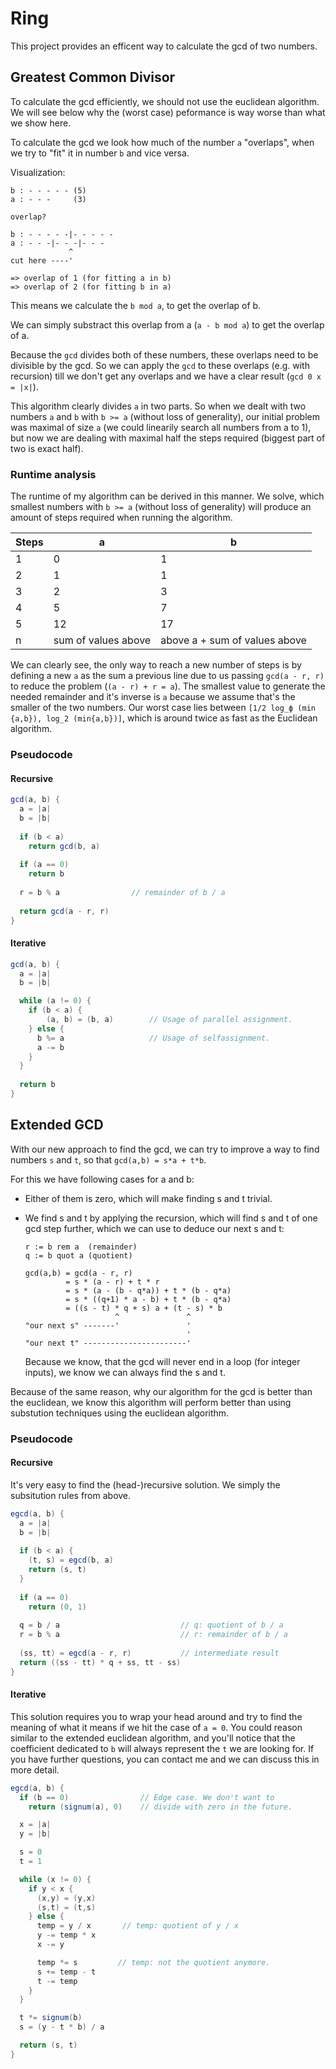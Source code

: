 # Ring
This project provides an efficent way
to calculate the gcd of two numbers.

## Greatest Common Divisor
To calculate the gcd efficiently,
we should not use the euclidean algorithm.
We will see below why the (worst case) peformance is way
worse than what we show here.

To calculate the gcd we look
how much of the number `a` "overlaps",
when we try to "fit" it in number `b`
and vice versa.

Visualization:
```
b : - - - - - (5)
a : - - -     (3)

overlap?

b : - - - - -|- - - - -
a : - - -|- - -|- - -
             ^
cut here ----'

=> overlap of 1 (for fitting a in b)
=> overlap of 2 (for fitting b in a)

```

This means we calculate the `b mod a`,
to get the overlap of b.

We can simply substract this overlap
from a (`a - b mod a`) to get the overlap of a.


Because the `gcd` divides both of these numbers,
these overlaps need to be divisible by the gcd.
So we can apply the `gcd` to these overlaps 
(e.g. with recursion) till we don't get any overlaps
and we have a clear result (`gcd 0 x = |x|`).

This algorithm clearly divides `a` in two parts.
So when we dealt with two numbers `a` and `b`
with `b >= a` (without loss of generality), 
our initial problem was maximal of size `a` 
(we could linearily search all numbers from a to 1),
but now we are dealing with maximal half the steps
required (biggest part of two is exact half).

### Runtime analysis
The runtime of my algorithm can be derived
in this manner. We solve, which smallest numbers
with `b >= a` (without loss of generality) will
produce an amount of steps required when running the algorithm.

Steps | a                   | b
------|---------------------|---
1     | 0                   | 1
2     | 1                   | 1
3     | 2                   | 3
4     | 5                   | 7
5     | 12                  | 17
n     | sum of values above | above a + sum of values above

We can clearly see, the only way to reach a new number
of steps is by defining a new `a` as the sum a previous
line due to us passing `gcd(a - r, r)` to reduce the problem
(`(a - r) + r = a`). The smallest value to generate the needed remainder
and it's inverse is `a` because we assume that's the smaller of the
two numbers. Our worst case lies between `[1/2 log_ϕ (min {a,b}), log_2 (min{a,b})]`,
which is around twice as fast as the Euclidean algorithm.

### Pseudocode
#### Recursive
```java
gcd(a, b) {
  a = |a|
  b = |b|
  
  if (b < a) 
    return gcd(b, a)
  
  if (a == 0)
    return b
  
  r = b % a                // remainder of b / a
  
  return gcd(a - r, r)
}
```

#### Iterative
```java
gcd(a, b) { 
  a = |a|
  b = |b|

  while (a != 0) {
    if (b < a) {
        (a, b) = (b, a)        // Usage of parallel assignment.
    } else {
      b %= a                   // Usage of selfassignment.
      a -= b
    }
  }
  
  return b
}
```

## Extended GCD
With our new approach to find the gcd, we can try to
improve a way to find numbers `s` and `t`, so that
`gcd(a,b) = s*a + t*b`.

For this we have following cases for a and b:
- Either of them is zero, which will make finding s and t trivial.
- We find s and t by applying the recursion, which will find s and t
  of one gcd step further, which we can use to deduce our next s and t:
  ```
  r := b rem a  (remainder)
  q := b quot a (quotient)

  gcd(a,b) = gcd(a - r, r) 
           = s * (a - r) + t * r
           = s * (a - (b - q*a)) + t * (b - q*a)
           = s * ((q+1) * a - b) + t * (b - q*a)
           = ((s - t) * q + s) a + (t - s) * b
                      ^               ^
  "our next s" -------'               '
                                      ' 
  "our next t" -----------------------'
  ```

    Because we know, that the gcd will never end in a loop (for integer inputs),
    we know we can always find the s and t.

Because of the same reason, why our algorithm for the gcd is better than the euclidean,
we know this algorithm will perform better than using substution techniques
using the euclidean algorithm.

### Pseudocode

#### Recursive

It's very easy to find the (head-)recursive solution.
We simply the subsitution rules from above.

```java
egcd(a, b) {
  a = |a|
  b = |b|
  
  if (b < a) {
    (t, s) = egcd(b, a)
    return (s, t)
  }
  
  if (a == 0)
    return (0, 1)
  
  q = b / a                           // q: quotient of b / a
  r = b % a                           // r: remainder of b / a
  
  (ss, tt) = egcd(a - r, r)           // intermediate result
  return ((ss - tt) * q + ss, tt - ss)
}
```

#### Iterative

This solution requires you to wrap your head around
and try to find the meaning of what it means if we
hit the case of `a = 0`. You could reason similar to the
extended euclidean algorithm, and you'll notice that
the coefficient dedicated to `b` will always represent the `t`
we are looking for. If you have further questions, you can
contact me and we can discuss this in more detail.

```java
egcd(a, b) {
  if (b == 0)                // Edge case. We don't want to
    return (signum(a), 0)    // divide with zero in the future.

  x = |a|
  y = |b|

  s = 0
  t = 1

  while (x != 0) {
    if y < x {
      (x,y) = (y,x)
      (s,t) = (t,s)
    } else {
      temp = y / x       // temp: quotient of y / x
      y -= temp * x
      x -= y

      temp *= s         // temp: not the quotient anymore.
      s += temp - t
      t -= temp
    }
  }

  t *= signum(b)
  s = (y - t * b) / a

  return (s, t)
}
```
